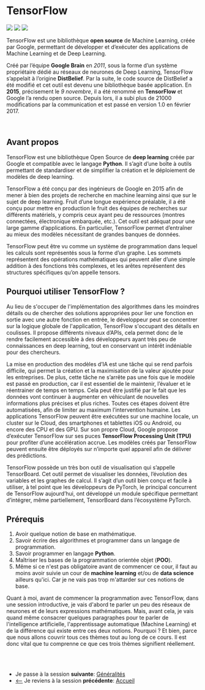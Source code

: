 # TensorFlow
![](https://img.shields.io/badge/version-2.9.1-orange)
![](https://img.shields.io/badge/lastest-2023--02--28-success)
![](https://img.shields.io/badge/contact-dr.mokira%40gmail.com-blueviolet)

TensorFlow est une bibliothèque **open source** de Machine Learning, créée par Google, permettant de développer et d’exécuter des applications de Machine Learning et de Deep Learning.<br/>

Créé par l’équipe **Google Brain** en *2011*, sous la forme d’un système propriétaire dédié au réseaux de neurones de Deep Learning, TensorFlow s’appelait à l’origine **DistBelief**. Par la suite, le code source de DistBelief a été modifié et cet outil est devenu une bibliothèque basée application. En **2015**, précisement le *9 novembre*, il a été renommé en **TensorFlow** et Google l’a rendu open source. Depuis lors, il a subi plus de 21000 modifications par la communication et est passé en version 1.0 en février 2017.

<br/>


## Avant propos
TensorFlow est une bibliothèque Open Source de **deep learning** créée par Google et compatible avec le langage **Python**. Il s’agit d’une boîte à outils permettant de standardiser et de simplifier la création et le déploiement de modèles de deep learning.<br/>

TensorFlow a été conçu par des ingénieurs de Google en 2015 afin de mener à bien des projets de recherche en machine learning ainsi que sur le sujet de deep learning. Fruit d’une longue expérience préalable, il a été conçu pour mettre en production le fruit des équipes de recherches sur différents matériels, y compris ceux ayant peu de ressources (montres connectées, électronique embarquée, etc.). Cet outil est adéquat pour une large gamme d’applications. En particulier, TensorFlow permet d’entraîner au mieux des modèles nécessitant de grandes banques de données. <br/>

TensorFlow peut être vu comme un système de programmation dans lequel les calculs sont représentés sous la forme d’un graphe. Les sommets représentent des opérations mathématiques qui peuvent aller d’une simple addition à des fonctions très complexes, et les arêtes représentent des structures spécifiques qu’on appelle tensors.

## Pourquoi utiliser TensorFlow ?
Au lieu de s'occuper de l'implémentation des algorithmes dans les moindres détails ou de chercher des solutions appropriées pour lier une fonction en sortie avec une autre fonction en entrée, le développeur peut se concentrer sur la logique globale de l'application, TensorFlow s'occupant des détails en coulisses. Il propose différents niveaux d’APIs, cela permet donc de le rendre facilement accessible à des développeurs ayant très peu de connaissances en deep learning, tout en conservant un intérêt indéniable pour des chercheurs.<br/>

La mise en production des modèles d’IA est une tâche qui se rend parfois difficile, qui permet la création et la maximisation de la valeur ajoutée pour les entreprises. De plus, cette tâche ne s’arrête pas une fois que le modèle est passé en production, car il est essentiel de le maintenir, l’évaluer et le réentrainer de temps en temps. Cela peut être justifié par le fait que les données vont continuer à augmenter en véhiculant de nouvelles informations plus précises et plus riches. Toutes ces étapes doivent être automatisées, afin de limiter au maximum l’intervention humaine. Les applications TensorFlow peuvent être exécutées sur une machine locale, un cluster sur le Cloud, des smartphones et tablettes iOS ou Android, ou encore des CPU et des GPU. Sur son propre Cloud, Google propose d’exécuter TensorFlow sur ses puces **TensorFlow Processing Unit (TPU)** pour profiter d’une accélération accrue. Les modèles créés par TensorFlow peuvent ensuite être déployés sur n’importe quel appareil afin de délivrer des prédictions.<br/>

TensorFlow possède un très bon outil de visualisation qui s’appelle TensorBoard. Cet outil permet de visualiser les données, l’évolution des variables et les graphes de calcul. Il s’agit d’un outil bien conçu et facile à utiliser, à tel point que les développeurs de PyTorch, le principal concurrent de TensorFlow aujourd’hui, ont développé un module spécifique permettant d’intégrer, même partiellement, TensorBoard dans l’écosystème PyTorch.

## Prérequis
1. Avoir quelque notion de base en mathématique.
2. Savoir écrire des algorithmes et programmer dans un langage de programmation.
3. Savoir programmer en langage **Python**.
4. Maîtriser les bases de la programmation orientée objet (**POO**).
5. Même si ce n'est pas obligatoire avant de commencer ce cour, il faut au moins avoir suivie un cour de **machine learning** et/ou de **data science** ailleurs qu'ici. Car je ne vais pas trop m'attarder sur ces notions de base.<br/>

Quant à moi, avant de commencer la programmation avec TensorFlow, dans une session introductive, je vais d'abord te parler un peu des réseaux de neurones et de leurs expressions mathématiques. Mais, avant cela, je vais quand même consacrer quelques paragraphes pour te parler de l'intelligence artificielle, l'apprentissage automatique (Machine Learning) et de la différence qui existe entre ces deux notions. Pourquoi ? Et bien, parce que nous allons couvrir tous ces thèmes tout au long de ce cours. Il est donc vital que tu comprenne ce que ces trois thèmes signifient réellement.



<br/>
<br/>


- Je passe à la session **suivante**: [Généralités](./generalities/README.md)
- [<--](../README.md) Je reviens à la session **précédente**: [Accueil](../README.md)

